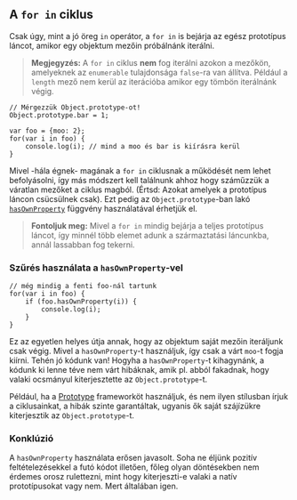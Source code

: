 ﻿## A `for in` ciklus

Csak úgy, mint a jó öreg `in` operátor, a `for in` is bejárja az egész
prototípus láncot, amikor egy objektum mezőin próbálnánk iterálni.

> **Megjegyzés:** A `for in` ciklus **nem** fog iterálni azokon a mezőkön,
> amelyeknek az `enumerable` tulajdonsága `false`-ra van állítva. Például a 
> `length` mező nem kerül az iterációba amikor egy tömbön iterálnánk végig.
    
    // Mérgezzük Object.prototype-ot!
    Object.prototype.bar = 1;

    var foo = {moo: 2};
    for(var i in foo) {
        console.log(i); // mind a moo és bar is kiírásra kerül
    }

Mivel -hála égnek- magának a `for in` ciklusnak a működését nem lehet befolyásolni,
így más módszert kell találnunk ahhoz hogy száműzzük a váratlan mezőket a ciklus magból.
(Értsd: Azokat amelyek a prototípus láncon csücsülnek csak). Ezt pedig az `Object.prototype`-ban
lakó [`hasOwnProperty`](#object.hasownproperty) függvény használatával érhetjük el.

> **Fontoljuk meg:** Mivel a `for in` mindig bejárja a teljes prototípus láncot,
> így minnél több elemet adunk a származtatási láncunkba, annál lassabban fog tekerni.

### Szűrés használata a `hasOwnProperty`-vel

    // még mindig a fenti foo-nál tartunk
    for(var i in foo) {
        if (foo.hasOwnProperty(i)) {
            console.log(i);
        }
    }

Ez az egyetlen helyes útja annak, hogy az objektum saját mezőin iteráljunk csak végig.
Mivel a `hasOwnProperty`-t használjuk, így csak a várt `moo`-t fogja kiírni. Tehén jó
kódunk van! Hogyha a `hasOwnProperty`-t kihagynánk, a kódunk ki lenne téve nem várt
hibáknak, amik pl. abból fakadnak, hogy valaki ocsmányul kiterjesztette az
`Object.prototype`-t.

Például, ha a [Prototype][1] frameworköt használjuk, és nem ilyen stílusban írjuk a
ciklusainkat, a hibák szinte garantáltak, ugyanis ők saját szájízükre kiterjesztik az
`Object.prototype`-t.

### Konklúzió

A `hasOwnProperty` használata erősen javasolt. Soha ne éljünk pozitív
feltételezésekkel a futó kódot illetően, főleg olyan döntésekben nem érdemes
orosz rulettezni, mint hogy kiterjeszti-e valaki a natív prototípusokat vagy nem.
Mert általában igen.

[1]: http://www.prototypejs.org/

